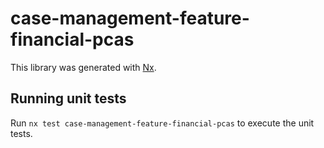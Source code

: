 # case-management-feature-financial-pcas

This library was generated with [Nx](https://nx.dev).

## Running unit tests

Run `nx test case-management-feature-financial-pcas` to execute the unit tests.
